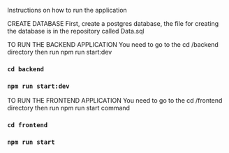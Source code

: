
Instructions on how to run the application

CREATE DATABASE
First, create a postgres database, the file for creating the database is in the repository called Data.sql

TO RUN THE BACKEND APPLICATION 
You need to go to the 
cd /backend  directory
then run npm run start:dev

### `cd backend`
### `npm run start:dev`


TO RUN THE FRONTEND APPLICATION
You need to go to the cd /frontend directory
then run npm run start command

### `cd frontend`
### `npm run start`




